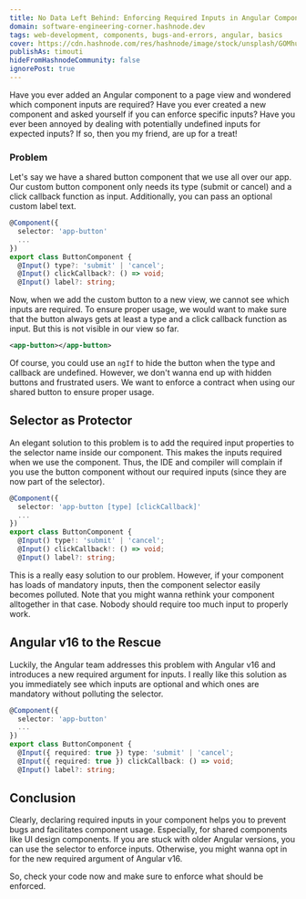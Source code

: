```yaml
---
title: No Data Left Behind: Enforcing Required Inputs in Angular Components
domain: software-engineering-corner.hashnode.dev
tags: web-development, components, bugs-and-errors, angular, basics
cover: https://cdn.hashnode.com/res/hashnode/image/stock/unsplash/GOMhuCj-O9w/upload/1cbf9ef13852f5d6028cdffde9c9c4cf.jpeg?w=1600&h=840&fit=crop&crop=entropy&auto=compress,format&format=webp
publishAs: timouti
hideFromHashnodeCommunity: false
ignorePost: true
---
```


Have you ever added an Angular component to a page view and wondered which component inputs are required? Have you ever created a new component and asked yourself if you can enforce specific inputs? Have you ever been annoyed by dealing with potentially undefined inputs for expected inputs? If so, then you my friend, are up for a treat!

### Problem

Let's say we have a shared button component that we use all over our app. Our custom button component only needs its type (submit or cancel) and a click callback function as input. Additionally, you can pass an optional custom label text.

```typescript
@Component({
  selector: 'app-button'
  ...
})
export class ButtonComponent {
  @Input() type?: 'submit' | 'cancel';
  @Input() clickCallback?: () => void;
  @Input() label?: string;
```

Now, when we add the custom button to a new view, we cannot see which inputs are required. To ensure proper usage, we would want to make sure that the button always gets at least a type and a click callback function as input. But this is not visible in our view so far.

```xml
<app-button></app-button>
```

Of course, you could use an `ngIf` to hide the button when the type and callback are undefined. However, we don't wanna end up with hidden buttons and frustrated users. We want to enforce a contract when using our shared button to ensure proper usage.

## Selector as Protector

An elegant solution to this problem is to add the required input properties to the selector name inside our component. This makes the inputs required when we use the component. Thus, the IDE and compiler will complain if you use the button component without our required inputs (since they are now part of the selector).

```typescript
@Component({
  selector: 'app-button [type] [clickCallback]'
  ...
})
export class ButtonComponent {
  @Input() type!: 'submit' | 'cancel';
  @Input() clickCallback!: () => void;
  @Input() label?: string;
```

This is a really easy solution to our problem. However, if your component has loads of mandatory inputs, then the component selector easily becomes polluted. Note that you might wanna rethink your component alltogether in that case. Nobody should require too much input to properly work.

## Angular v16 to the Rescue

Luckily, the Angular team addresses this problem with Angular v16 and introduces a new required argument for inputs. I really like this solution as you immediately see which inputs are optional and which ones are mandatory without polluting the selector.

```typescript
@Component({
  selector: 'app-button'
  ...
})
export class ButtonComponent {
  @Input({ required: true }) type: 'submit' | 'cancel';
  @Input({ required: true }) clickCallback: () => void;
  @Input() label?: string;
```

## Conclusion

Clearly, declaring required inputs in your component helps you to prevent bugs and facilitates component usage. Especially, for shared components like UI design components. If you are stuck with older Angular versions, you can use the selector to enforce inputs. Otherwise, you might wanna opt in for the new required argument of Angular v16.

So, check your code now and make sure to enforce what should be enforced.
